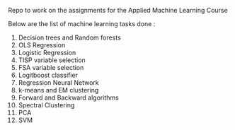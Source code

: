 Repo to work on the assignments for the Applied Machine Learning Course 

Below are the list of machine learning tasks done :

1. Decision trees and Random forests
2. OLS Regression
3. Logistic Regression
4. TISP variable selection
5. FSA variable selection
6. Logitboost classifier
7. Regression Neural Network
8. k-means and EM clustering
9. Forward and Backward algorithms
10. Spectral Clustering 
11. PCA
12. SVM 
